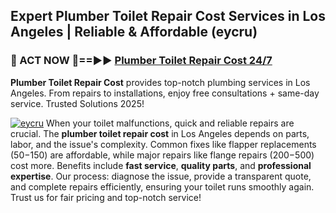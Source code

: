 ## Expert Plumber Toilet Repair Cost Services in Los Angeles | Reliable & Affordable (eycru)  

<h3>🚿 ACT NOW 🌟==►► <a href="https://tinyurl.com/2ne6vx2x" rel="nofollow">Plumber Toilet Repair Cost 24/7</a></h3>

**Plumber Toilet Repair Cost** provides top-notch plumbing services in Los Angeles. From repairs to installations, enjoy free consultations + same-day service. Trusted Solutions 2025!

[![eycru](https://i.imgur.com/4PFF4AK.jpeg)](https://tinyurl.com/2ne6vx2x)
When your toilet malfunctions, quick and reliable repairs are crucial. The **plumber toilet repair cost** in Los Angeles depends on parts, labor, and the issue's complexity. Common fixes like flapper replacements ($50-$150) are affordable, while major repairs like flange repairs ($200-$500) cost more. Benefits include **fast service**, **quality parts**, and **professional expertise**. Our process: diagnose the issue, provide a transparent quote, and complete repairs efficiently, ensuring your toilet runs smoothly again. Trust us for fair pricing and top-notch service!